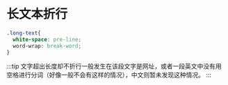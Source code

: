 # 长文本折行
<longText/>

```scss
.long-text{
  white-space: pre-line;
  word-wrap: break-word;
}
```


:::tip
文字超出长度却不折行一般发生在该段文字是网址，或者一段英文中没有用空格进行分词（好像一般不会有这样的情况），中文则暂未发现这种情况。
:::
